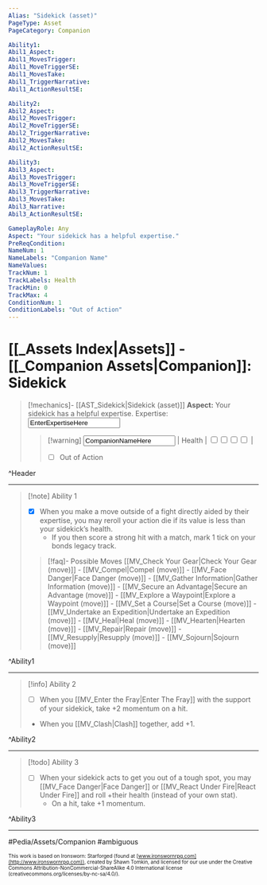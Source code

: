 ```yaml
---
Alias: "Sidekick (asset)"
PageType: Asset
PageCategory: Companion

Ability1:
Abil1_Aspect:
Abil1_MovesTrigger:
Abil1_MoveTriggerSE:
Abil1_MovesTake:
Abil1_TriggerNarrative:
Abil1_ActionResultSE:

Ability2:
Abil2_Aspect:
Abil2_MovesTrigger:
Abil2_MoveTriggerSE:
Abil2_TriggerNarrative:
Abil2_MovesTake:
Abil2_ActionResultSE:

Ability3:
Abil3_Aspect:
Abil3_MovesTrigger:
Abil3_MoveTriggerSE:
Abil3_TriggerNarrative:
Abil3_MovesTake:
Abil3_Narrative:
Abil3_ActionResultSE:

GameplayRole: Any
Aspect: "Your sidekick has a helpful expertise."
PreReqCondition:
NameNum: 1
NameLabels: "Companion Name"
NameValues:
TrackNum: 1
TrackLabels: Health
TrackMin: 0
TrackMax: 4
ConditionNum: 1
ConditionLabels: "Out of Action"
---
```

# [[_Assets Index|Assets]] - [[_Companion Assets|Companion]]: Sidekick

> [!mechanics]- [[AST_Sidekick|Sidekick (asset)]]
> **Aspect:** Your sidekick has a helpful expertise. 
> Expertise: <input type=texbox value="EnterExpertiseHere">
> > [!warning] <input type=texbox value="CompanionNameHere"> | Health | <input type="checkbox" /><input type="checkbox" /><input type="checkbox" /><input type="checkbox" /> |
> > - [ ] Out of Action

^Header

___
> [!note] Ability 1
> - [x] When you make a move outside of a fight directly aided by their expertise, you may reroll your action die if its value is less than your sidekick’s health. 
> 	- If you then score a strong hit with a match, mark 1 tick on your bonds legacy track.
> > [!faq]- Possible Moves
> > [[MV_Check Your Gear|Check Your Gear (move)]] - [[MV_Compel|Compel (move)]] - [[MV_Face Danger|Face Danger (move)]] - [[MV_Gather Information|Gather Information (move)]] - [[MV_Secure an Advantage|Secure an Advantage (move)]] - [[MV_Explore a Waypoint|Explore a Waypoint (move)]] - [[MV_Set a Course|Set a Course (move)]] - [[MV_Undertake an Expedition|Undertake an Expedition (move)]] - [[MV_Heal|Heal (move)]] - [[MV_Hearten|Hearten (move)]] - [[MV_Repair|Repair (move)]] - [[MV_Resupply|Resupply (move)]] - [[MV_Sojourn|Sojourn (move)]]

^Ability1

___
> [!info] Ability 2
> - [ ] When you [[MV_Enter the Fray|Enter The Fray]] with the support of your sidekick, take +2 momentum on a hit. 
> - When you [[MV_Clash|Clash]] together, add +1.

^Ability2

___
> [!todo] Ability 3
> - [ ] When your sidekick acts to get you out of a tough spot, you may [[MV_Face Danger|Face Danger]] or [[MV_React Under Fire|React Under Fire]] and roll +their health (instead of your own stat).
> 	- On a hit, take +1 momentum.

^Ability3

___

#Pedia/Assets/Companion 
#ambiguous 

<font size=-2>This work is based on Ironsworn: Starforged (found at [www.ironswornrpg.com](http://www.ironswornrpg.com)), created by Shawn Tomkin, and licensed for our use under the Creative Commons Attribution-NonCommercial-ShareAlike 4.0 International license  (creativecommons.org/licenses/by-nc-sa/4.0/).</font>